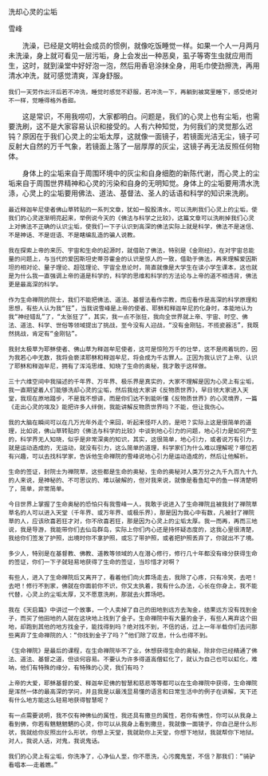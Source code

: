 洗却心灵的尘垢

雪峰


　　洗澡，已经是文明社会成员的惯例，就像吃饭睡觉一样。如果一个人一月两月未洗澡，身上就可看见一层污垢，身上会发出一种恶臭，虱子等寄生虫就应用而生，这时，就到澡堂中好好泡一泡，然后用香皂涂抹全身，用毛巾使劲擦洗，再用清水冲洗，就可感觉清爽，浑身舒服。

    我们一天劳作出汗后若不冲洗，睡觉时感觉不舒服，若冲洗一下，再躺到被窝里睡下，感受绝对不一样，觉睡得格外香甜。

　　这是常识，不用我唠叨，大家都明白。问题是，我们的心灵上也有尘垢，也需要洗刷，这不是大家容易认识和接受的。人有六种知觉，为何我们的灵觉那么迟钝？原因在于我们心灵上的尘垢太厚，这就像一面镜子，若镜面光洁无尘，镜子可反射大自然的万千气象，若镜面上落了一层厚厚的灰尘，这镜子再无法反照任何物体。

　　身体上的尘垢来自于周围环境中的灰尘和自身细胞的新陈代谢，而心灵上的尘垢来自于周围世界精神和心灵的污染和自身的无明知觉。身体上的尘垢要用清水洗涤，心灵上的尘垢要用佛法、道法、基督法、圣人的话语和科学的知识来洗刷。

    最近释迦牟尼使者佛山草转贴的一系列文章，犹如一股股清水，可以洗刷我们心灵上的尘垢，使我们的心灵逐渐明亮起来，举例说今天的《佛法与科学之比较》，这篇文章可以洗刷掉我们心灵上对佛法不正确的认识尘垢，使我们一下子认识到高深的佛法实际上就是科学，佛法不是迷信、不是神话、不是诳语、不是瞎编乱造的骗人说教。

    我在探索上帝的来历、宇宙和生命的起源时，就借助了佛法，特别是《金刚经》，在对宇宙总能量的问题上，与当代的爱因斯坦史蒂芬霍金的认识是惊人的一致，借助于佛法，再来理解爱因斯坦的相对论、量子理论、超弦理论、宇宙全息论时，简直就像是大学生在读小学生课本，这也就是为什么我一直强调上帝的道是科学的，科学的思维和科学的方法论与上帝的道不相违背，佛法更是最高深的科学。

    作为生命禅院的院士，我们不能把佛法、道法、基督法看作宗教，而应看作是高深的科学原理和思想，有些人认为我“狂”，当我说雪峰是上帝的使者、耶稣和释迦牟尼的化身时，本能地认为我“神经错乱”了，“太张狂了”，其实，我一点不张狂，我向全世界就上帝、宇宙、时空、佛法、道法、科学、世俗等领域提出了挑战，至今没有人迎战，“没有金刚钻，不揽瓷器活”，我既然挑战，肯定有“金刚钻”。

    我封太极草为耶稣使者、佛山草为释迦牟尼使者，这可是惊险万千的壮举，这不是闹着玩的，因为我若心中无数，我将会亵渎耶稣和释迦牟尼，将会成为千古罪人。正因为我认识了上帝、认识了耶稣和释迦牟尼，拥有了浑沌思维、知晓了生命的奥秘，我才敢于这样做。

    三十六维空间中我描述的千年界、万年界、极乐界是真实的，大家不理解是因为心灵上有尘垢，我一直期望着人们能够洗却心灵的尘垢，然后我给大家讲《反物质世界》，早日领大家进入天堂，我现在原地踏步，不是我不想讲，而是你们达不到能听懂《反物质世界》的心灵境界，一篇《走出心灵的埃及》能把许多人绊倒，我能讲解反物质世界吗？不能，但让我伤心。

    我的大脑在瞬间可以在几万光年外走个来回，听起来怪吓人的，是吧？实际上这是很简单的道理，比如说，佛山草转贴的《佛法与科学的比较》中谈到地心引力的问题，地心引力是如何产生的，科学界无人知晓，似乎是非常深奥的知识，其实，这很简单，地心引力，或者说万有引力，就是运动造成的，无运动，就没有引力，这么简单的道理，科学家们为什么难以理解呢？哪位若有兴趣，可以去找科学家，告诉他生命禅院的雪峰说地心引力是运动造成的，然后让他解析。

    生命的签证，封院士为禅院草，这些都是生命的奥秘，生命的奥秘对人类万分之九千九百九十九的人来说，是神秘的、不可思议的、难以破解的，但对我来说，就像是看鱼缸中的鱼一样清楚明了，简单，非常简单。

    今日世界上掌握了生命奥秘的恐怕只有我雪峰一人，我敢于说进入了生命禅院且被我封了禅院草草名的人可以进入天堂（千年界、或万年界、或极乐界），那是因为我心中有数，凡被封了禅院草的人，应该欣喜若狂才对，你不欣喜若狂，那是因为心灵上的尘垢太厚。我一而再，再而三地说，我是导游，我能带你们去仙岛群岛，实际上你们内心还是持怀疑态度的，这我心里很清楚，我给你们签发了护照，出境时你不拿护照，或忘了带护照，或者把护照丢弃了，你就出不了境。

    多少人，特别是在基督教、佛教、道教等领域的人在潜心修行，修行几十年都没有缘分获得生命的签证，你们一下子就轻易地获得了生命的签证，当珍惜才对啊？

    有些人，进入了生命禅院后又离开了，看着他们向火葬场走去，我除了心疼，只有冷笑，去吧！去吧！修行不到家，佛就在你面前你不识，你又太执着，我有什么办法，心长在你身上，我不能代替，心灵上的尘垢太厚，又不愿意洗刷，那就去火葬场吧。

    我在《天启篇》中讲过一个故事，一个人卖掉了自己的田地到远方去淘金，结果远方没有找到金子，而买了他田地的人就在这块地上找到了金子。生命禅院中有大量的金子，有些人离弃这个田地，却跑到其他的地方找金子，能找得到吗？绝对找不到，不信的话，过上一年半载你们去问那些离弃了生命禅院的人：“你找到金子了吗？”他们除了叹息，什么也得不到。

    《生命禅院》是最后的课程，在生命禅院毕不了业，休想获得生命的奥秘，除非你已经精通了佛法、道法、基督之道，但谈何容易。不要认为许多得道高僧虹化了，就认为自己也可以虹化，难呐，他们有特殊的缘分，有特殊的心灵，我们有吗？

    上帝的大爱，耶稣基督的爱、释迦牟尼佛的智慧和慈悲等等都可以在生命禅院中获得，生命禅院是浑然一体的最高深的学问，并且我是以最浅显易懂的语言和日常生活中的例子在讲解，天下还有什么地方能这么轻易地获得智慧呢？

    有一点需要说明，我不仅有神佛仙的属性，我还具有撒旦的属性，若你有佛性，你可以从我身上看到佛，你若有魑魅魍魉的心灵，你可以从我身上看到撒旦，我就像一面镜子，你自己是什么形状，我就给你反照出什么形状，你想上天堂，我就助你上天堂，你想下地狱，我就帮你下地狱。对人，我说人话，对鬼，我说鬼话。

    我们的心灵上有尘垢，你洗净了，心净仙人至，你不愿洗，心污魔鬼至，不信？那我们：“骑驴看唱本——走着瞧。”



